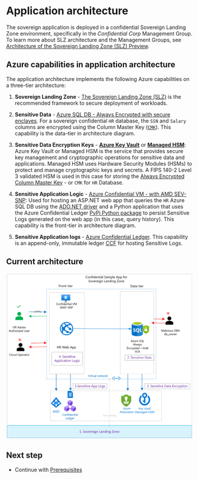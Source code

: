 # Application architecture

The sovereign application is deployed in a confidential Sovereign Landing Zone environment, specifically in the *Confidential Corp* Management Group. To learn more about SLZ architecture and the Management Groups, see [Architecture of the Sovereign Landing Zone (SLZ) Preview](https://github.com/Azure/sovereign-landing-zone/blob/main/docs/02-Architecture.md).

## Azure capabilities in application architecture

The application architecture implements the following Azure capabilities on a three-tier architecture:

1. **Sovereign Landing Zone** - [The Sovereign Landing Zone (SLZ)](https://github.com/Azure/sovereign-landing-zone/blob/main/docs/01-Overview.md) is the recommended framework to secure deployment of workloads.

1. **Sensitive Data** - [Azure SQL DB - Always Encrypted with secure enclaves](https://docs.microsoft.com/azure/azure-sql/database/always-encrypted-with-secure-enclaves-landing). For a sovereign confidential `HR` database, the `SSN` and `Salary` columns are encrypted using the Column Master Key ([`CMK`](https://learn.microsoft.com/sql/relational-databases/security/encryption/configure-always-encrypted-keys-using-ssms?view=sql-server-ver16)). This capability is the data-tier in architecture diagram.

1. **Sensitive Data Encryption Keys** - [**Azure Key Vault**](https://learn.microsoft.com/azure/key-vault/general/overview) or [**Managed HSM**](https://docs.microsoft.com/azure/key-vault/managed-hsm/overview): Azure Key Vault or Managed HSM is the service that provides secure key management and cryptographic operations for sensitive data and applications. Managed HSM uses Hardware Security Modules (HSMs) to protect and manage cryptographic keys and secrets. A FIPS 140-2 Level 3 validated HSM is used in this case for storing the [Always Encrypted Column Master Key](https://docs.microsoft.com/sql/relational-databases/security/encryption/create-and-store-column-master-keys-always-encrypted?view=sql-server-ver16) - or `CMK` for `HR` Database.

1. **Sensitive Application Logic** - [Azure Confidential VM - with AMD SEV-SNP](https://learn.microsoft.com/azure/confidential-computing/virtual-machine-solutions-amd): Used for hosting an ASP.NET web app that queries the `HR` Azure SQL DB using the [ADO.NET driver](https://docs.microsoft.com/sql/connect/ado-net/microsoft-ado-net-sql-server?view=azuresqldb-current) and a Python application that uses the Azure Confidential Ledger [PyPi Python package](https://pypi.org/project/azure-confidentialledger) to persist Sensitive Logs generated on the web app (in this case, query history). This capability is the front-tier in architecture diagram.

1. **Sensitive Application logs** - [Azure Confidential Ledger](https://docs.microsoft.com/azure/confidential-ledger/). This capability is an append-only, immutable ledger [CCF](https://microsoft.github.io/CCF/main/overview/what_is_ccf.html) for hosting Sensitive Logs.


## Current architecture

![Architecture-Private](../media/architecture-current.png)

## Next step

* Continue with [Prerequisites](03-prerequisites.md)
